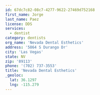 ```yaml
---
id: 67dc7c82-08c7-4277-9622-27469d752168
first_name: Jorge
last_name: Paez
license: DDS
services:
  - dentist
category: dentists
org_name: 'Nevada Dental Esthetics'
address: '5864 S Durango Dr'
city: 'Las Vegas'
state: NV
zip: '89113'
phone: '(702) 737-3553'
title: 'Nevada Dental Esthetics'
_geoloc:
  lat: 36.1297
  lng: -115.279
---
```

